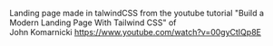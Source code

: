 Landing page made in talwindCSS from the youtube tutorial "Build a Modern Landing Page With Tailwind CSS" of  
John Komarnicki https://www.youtube.com/watch?v=00gyCtIQp8E 
